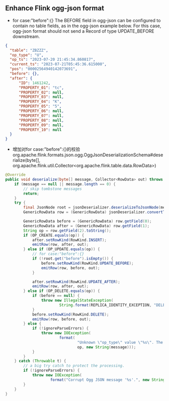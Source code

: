 ## Enhance  Flink ogg-json format
- for case:"before":{}
The BEFORE field in ogg-json can be configured to contain no table fields, as in the ogg-json example below.
For this case, ogg-json format should not send a Record of type UPDATE_BEFORE downstream.
```json
{
  "table": "ZBZZZ",
  "op_type": "U",
  "op_ts": "2023-07-20 21:45:34.860817",
  "current_ts": "2023-07-21T05:45:36.615000",
  "pos": "00002564940142073691",
  "before": {},
  "after": {
      "ID": 1461242,
      "PROPERTY_01": "tc",
      "PROPERTY_02": null,
      "PROPERTY_03": null,
      "PROPERTY_04": "K",
      "PROPERTY_05": "5",
      "PROPERTY_06": null,
      "PROPERTY_07": null,
      "PROPERTY_08": null,
      "PROPERTY_09": null,
      "PROPERTY_10": null
  }
}
```

- 增加对for case:"before":{}的校验
org.apache.flink.formats.json.ogg.OggJsonDeserializationSchema#deserialize(byte[], org.apache.flink.util.Collector<org.apache.flink.table.data.RowData>)
``` java
@Override
public void deserialize(byte[] message, Collector<RowData> out) throws IOException {
    if (message == null || message.length == 0) {
        // skip tombstone messages
        return;
    }
    try {
        final JsonNode root = jsonDeserializer.deserializeToJsonNode(message);
        GenericRowData row = (GenericRowData) jsonDeserializer.convertToRowData(root);

        GenericRowData before = (GenericRowData) row.getField(0);
        GenericRowData after = (GenericRowData) row.getField(1);
        String op = row.getField(2).toString();
        if (OP_CREATE.equals(op)) {
            after.setRowKind(RowKind.INSERT);
            emitRow(row, after, out);
        } else if (OP_UPDATE.equals(op)) {
            // for case:"before":{}
            if (!root.get("before").isEmpty()) {
                before.setRowKind(RowKind.UPDATE_BEFORE);
                emitRow(row, before, out);
            }

            after.setRowKind(RowKind.UPDATE_AFTER);
            emitRow(row, after, out);
        } else if (OP_DELETE.equals(op)) {
            if (before == null) {
                throw new IllegalStateException(
                        String.format(REPLICA_IDENTITY_EXCEPTION, "DELETE"));
            }
            before.setRowKind(RowKind.DELETE);
            emitRow(row, before, out);
        } else {
            if (!ignoreParseErrors) {
                throw new IOException(
                        format(
                                "Unknown \"op_type\" value \"%s\". The Ogg JSON message is '%s'",
                                op, new String(message)));
            }
        }
    } catch (Throwable t) {
        // a big try catch to protect the processing.
        if (!ignoreParseErrors) {
            throw new IOException(
                    format("Corrupt Ogg JSON message '%s'.", new String(message)), t);
        }
    }
}

```
